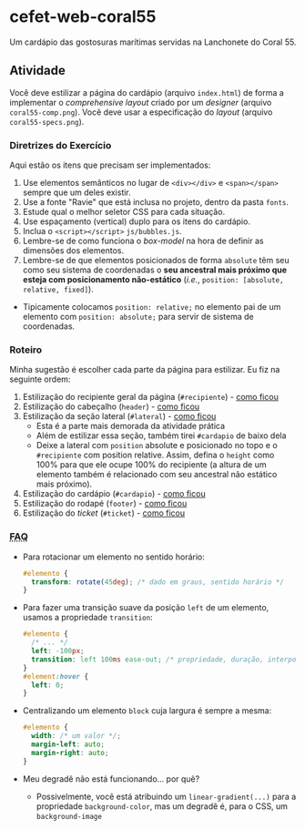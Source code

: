 # cefet-web-coral55

Um cardápio das gostosuras marítimas servidas na Lanchonete do Coral 55.

## Atividade

Você deve estilizar a página do cardápio (arquivo `index.html`) de forma a
implementar o _comprehensive layout_ criado por um _designer_ (arquivo
`coral55-comp.png`). Você deve usar a especificação do _layout_ (arquivo
`coral55-specs.png`).

### Diretrizes do Exercício

Aqui estão os itens que precisam ser implementados:

1. Use elementos semânticos no lugar de `<div></div>` e `<span></span>`
  sempre que um deles existir.
1. Use a fonte "Ravie" que está inclusa no projeto, dentro da pasta `fonts`.
1. Estude qual o melhor seletor CSS para cada situação.
1. Use espaçamento (vertical) duplo para os itens do cardápio.
1. Inclua o `<script></script>` `js/bubbles.js`.
1. Lembre-se de como funciona o _box-model_ na hora de definir as dimensões
  dos elementos.
1. Lembre-se de que elementos posicionados de forma `absolute` têm seu como
  seu sistema de coordenadas o **seu ancestral mais próximo que esteja com
  posicionamento não-estático** (_i.e._, `position: [absolute, relative,
  fixed]`).
  - Tipicamente colocamos `position: relative;` no elemento pai de um elemento
    com `position: absolute;` para servir de sistema de coordenadas.

### Roteiro

Minha sugestão é escolher cada parte da página para estilizar. Eu fiz na
seguinte ordem:

1. Estilização do recipiente geral da página (`#recipiente`) - [como ficou][passo1]
1. Estilização do cabeçalho (`header`) - [como ficou][passo2]
1. Estilização da seção lateral (`#lateral`) - [como ficou][passo3]
   - Esta é a parte mais demorada da atividade prática
   - Além de estilizar essa seção, também tirei `#cardapio` de baixo dela
   - Deixe a lateral com `position` absolute e posicionado no topo e o `#recipiente` com position relative. Assim, defina o `height` como 100% para que ele ocupe 100% do recipiente (a altura de um elemento também é relacionado com seu ancestral não estático mais próximo).
1. Estilização do cardápio (`#cardapio`) - [como ficou][passo4]
1. Estilização do rodapé (`footer`) - [como ficou][passo5]
1. Estilização do _ticket_ (`#ticket`) - [como ficou][passo6]

[passo1]: https://github.com/daniel-hasan/cefet-web-coral55/raw/gh-pages/roteiro/passo1.png
[passo2]: https://github.com/daniel-hasan/cefet-web-coral55/raw/gh-pages/roteiro/passo2.png
[passo3]: https://github.com/daniel-hasan/cefet-web-coral55/raw/gh-pages/roteiro/passo3.png
[passo4]: https://github.com/daniel-hasan/cefet-web-coral55/raw/gh-pages/roteiro/passo4.png
[passo5]: https://github.com/daniel-hasan/cefet-web-coral55/raw/gh-pages/roteiro/passo5.png
[passo6]: https://github.com/daniel-hasan/cefet-web-coral55/raw/gh-pages/roteiro/passo6.png


### <abbr title="Frequently Asked Questions">FAQ</abbr>

- Para rotacionar um elemento no sentido horário:

  ```css
  #elemento {
    transform: rotate(45deg); /* dado em graus, sentido horário */
  }
  ```
- Para fazer uma transição suave da posição `left` de um elemento, usamos
  a propriedade `transition`:

  ```css
  #elemento {
    /* ... */
    left: -100px;
    transition: left 100ms ease-out; /* propriedade, duração, interpolação */
  }
  #element:hover {
    left: 0;
  }
  ```
- Centralizando um elemento `block` cuja largura é sempre a mesma:

  ```css
  #elemento {
    width: /* um valor */;
    margin-left: auto;
    margin-right: auto;
  }
  ```
- Meu degradê não está funcionando... por quê?
  - Possivelmente, você está atribuindo um `linear-gradient(...)` para a
    propriedade `background-color`, mas um degradê é, para o CSS, um
    `background-image`
